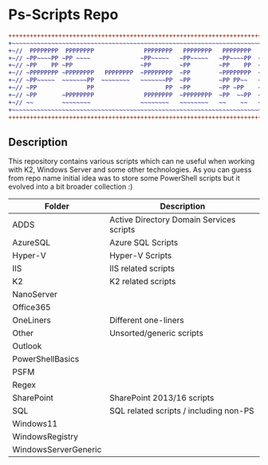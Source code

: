 # Ps-Scripts Repo #

```diff
+++++++++++++++++++++++++++++++++++++++++++++++++++++++++++++++++++++++++++++++++++++++++++++++++++++++++++++++
+~~~~~~~~~~~~~~~~~~~~~~~~~~~~~~~~~~~~~~~~~~~~~~~~~~~~~~~~~~~~~~~~~~~~~~~~~~~~~~~~~~~~~~~~~~~~~~~~~~~~~~~~~~~~~+
+~//  PPPPPPPP  PPPPPPPP              PPPPPPPP   PPPPPPPP   PPPPPPPP   PPPPPPPP   PP   PPPPPPPP   PPPPPPPP //~+
+~// ~PP~~~~PP ~PP ~~~~              ~PP~~~~~   ~PP~~~~~   ~PP~~~~PP  ~PP~~~~PP  ~PP  ~~~~PP~~   ~PP~~~~~  //~+
+~// ~PP    PP ~PP                   ~PP        ~PP        ~PP    PP  ~PP    PP  ~~~     ~PP     ~PP       //~+
+~// ~PPPPPPPP ~PPPPPPPP   PPPPPPPP  ~PPPPPPPP  ~PP        ~PPPPPPPP  ~PPPPPPPP  ~PP     ~PP     ~PPPPPPPP //~+
+~// ~PP~~~~~  ~~~~~~~PP  ~~~~~~~~   ~~~~~~~PP  ~PP        ~PP PP~~   ~PP~~~~~   ~PP     ~PP     ~~~~~~~PP //~+
+~// ~PP              PP                    PP  ~PP        ~PP ~PP    ~PP        ~PP     ~PP            PP //~+
+~// ~PP       ~PPPPPPPP              PPPPPPPP  ~PPPPPPPP  ~PP  ~~PP  ~PP        ~PP     ~PP     ~PPPPPPPP //~+
+~// ~~        ~~~~~~~~              ~~~~~~~~   ~~~~~~~~   ~~    ~~   ~~         ~~      ~~      ~~~~~~~~  //~+
+~~~~~~~~~~~~~~~~~~~~~~~~~~~~~~~~~~~~~~~~~~~~~~~~~~~~~~~~~~~~~~~~~~~~~~~~~~~~~~~~~~~~~~~~~~~~~~~~~~~~~~~~~~~~~+
+++++++++++++++++++++++++++++++++++++++++++++++++++++++++++++++++++++++++++++++++++++++++++++++++++++++++++++++
```

## Description ##

This repository contains various scripts which can ne useful when working with K2, Windows Server and some other technologies.
As you can guess from repo name initial idea was to store some PowerShell scripts but it evolved into a bit broader collection :)

| Folder               | Description                              |
|----------------------|------------------------------------------|
| ADDS                 | Active Directory Domain Services scripts |
| AzureSQL             | Azure SQL Scripts                        |
| Hyper-V              | Hyper-V Scripts                          |
| IIS                  | IIS related scripts                      |
| K2                   | K2 related scripts                       |
| NanoServer           |                                          |
| Office365            |                                          |
| OneLiners            | Different one-liners                     |
| Other                | Unsorted/generic scripts                 |
| Outlook              |                                          |
| PowerShellBasics     |                                          |
| PSFM                 |                                          |
| Regex                |                                          |
| SharePoint           | SharePoint 2013/16 scripts               |
| SQL                  | SQL related scripts / including non-PS   |
| Windows11            |                                          |
| WindowsRegistry      |                                          |
| WindowsServerGeneric |                                          |
